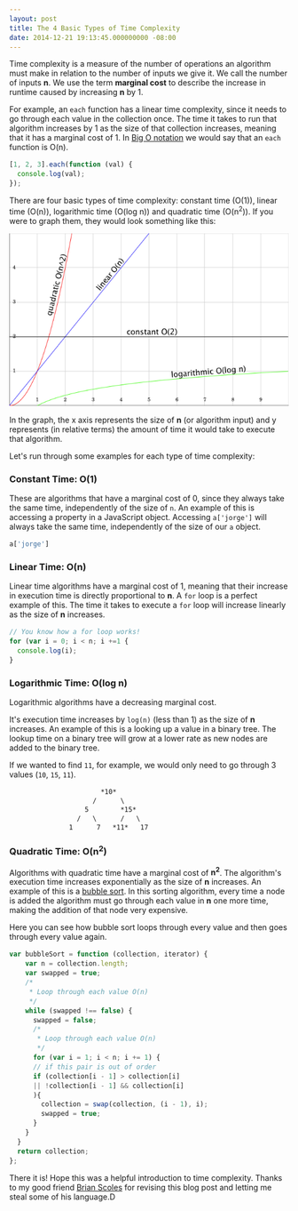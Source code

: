 ```yaml
---
layout: post
title: The 4 Basic Types of Time Complexity
date: 2014-12-21 19:13:45.000000000 -08:00
---
```

Time complexity is a measure of the number of operations an algorithm must make in relation to the number of inputs we give it. We call the number of inputs **n**. We use the term **marginal cost** to describe the increase in runtime caused by increasing **n** by 1.

For example, an `each` function has a linear time complexity, since it needs to go through each value in the collection once. The time it takes to run that algorithm increases by 1 as the size of that collection increases, meaning that it has a marginal cost of 1. In [Big O notation](https://en.wikipedia.org/wiki/Big_O_notation) we would say that an `each` function is O(n).

```javascript
[1, 2, 3].each(function (val) {
  console.log(val);
});
```

There are four basic types of time complexity: constant time (O(1)), linear time (O(n)), logarithmic time (O(log n)) and quadratic time (O(n<sup>2</sup>)). If you were to graph them, they would look something like this:

![Big O Notation](/assets/images/2014/12/Big-O-Notation.png)
    
In the graph, the x axis represents the size of **n** (or algorithm input) and y represents (in relative terms) the amount of time it would take to execute that algorithm.

Let's run through some examples for each type of time complexity:

### Constant Time: O(1)

These are algorithms that have a marginal cost of 0, since they always take the same time, independently of the size of `n`. An example of this is accessing a property in a JavaScript object. Accessing `a['jorge']` will always take the same time, independently of the size of our `a` object.

```javascript
a['jorge']
```

### Linear Time: O(n)

Linear time algorithms have a marginal cost of 1, meaning that their increase in execution time is directly proportional to **n**. A `for` loop is a perfect example of this. The time it takes to execute a `for` loop will increase linearly as the size of **n** increases.

```javascript
// You know how a for loop works!
for (var i = 0; i < n; i +=1 {
  console.log(i);
}
```

### Logarithmic Time: O(log n)

Logarithmic algorithms have a decreasing marginal cost.

It's execution time increases by `log(n)` (less than 1) as the size of **n** increases. An example of this is a looking up a value in a binary tree. The lookup time on a binary tree will grow at a lower rate as new nodes are added to the binary tree.

If we wanted to find `11`, for example, we would only need to go through 3 values (`10`, `15`, `11`).

```
                       *10*
                     /      \
                   5        *15*
                 /   \      /   \
               1      7   *11*   17
```

### Quadratic Time: O(n<sup>2</sup>)

Algorithms with quadratic time have a marginal cost of **n<sup>2</sup>**. The algorithm's execution time increases exponentially as the size of **n** increases. An example of this is a [bubble sort](https://en.wikipedia.org/wiki/Bubble_sort). In this sorting algorithm, every time a node is added the algorithm must go through each value in **n** one more time, making the addition of that node very expensive.

Here you can see how bubble sort loops through every value and then goes through every value again.

```javascript
var bubbleSort = function (collection, iterator) {
    var n = collection.length;
    var swapped = true;
    /*
     * Loop through each value O(n)
     */
    while (swapped !== false) {
      swapped = false;
      /*
       * Loop through each value O(n)
       */
      for (var i = 1; i < n; i += 1) {
      // if this pair is out of order
      if (collection[i - 1] > collection[i]
      || !collection[i - 1] && collection[i]
      ){
        collection = swap(collection, (i - 1), i);
        swapped = true;
      }
    }
  }
  return collection;
};
```

There it is! Hope this was a helpful introduction to time complexity. Thanks to my good friend [Brian Scoles](http://blog.brianscoles.com/) for revising this blog post and letting me steal some of his language.D
